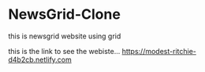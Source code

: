 # NewsGrid-Clone
this is newsgrid website using grid

this is the link to see the webiste...
https://modest-ritchie-d4b2cb.netlify.com
